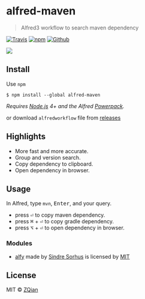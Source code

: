 # alfred-maven
> Alfred3 workflow to search maven dependency

[![Travis](https://img.shields.io/travis/zqiannnn/alfred-maven/master.svg?style=flat-square&label=build%20status)](https://travis-ci.org/zqiannnn/maven)
[![npm](https://img.shields.io/npm/dt/alfred-show-network-info.svg?style=flat-square&label=npm%20downloads)](https://www.npmjs.com/package/alfred-maven)
[![Github](https://img.shields.io/github/downloads/zqiannnn/alfred-maven/total.svg?style=flat-square&label=github%20downloads)](https://github.com/zqiannnn/alfred-maven/releases/latest)

<img src="https://raw.githubusercontent.com/zqiannnn/alfred-maven/master/example.gif">

## Install
Use `npm`

```
$ npm install --global alfred-maven
```

*Requires [Node.js](https://nodejs.org) 4+ and the Alfred [Powerpack](https://www.alfredapp.com/powerpack/).*

or download `alfredworkflow` file from [releases](https://github.com/zqiannnn/alfred-maven/releases/latest)

## Highlights

- More fast and more accurate.
- Group and version search.
- Copy dependency to clipboard.
- Open dependency in browser.

## Usage

In Alfred, type `mvn`, <kbd>Enter</kbd>, and your query.

- press <kbd>⏎</kbd> to copy maven dependency.
- press <kbd>⌘</kbd> + <kbd>⏎</kbd> to copy gradle dependency.
- press <kbd>⌥</kbd> + <kbd>⏎</kbd> to open dependency in browser.

### Modules

- [alfy](https://github.com/sindresorhus/alfy) made by [Sindre Sorhus](https://sindresorhus.com/) is licensed by [MIT](https://github.com/sindresorhus/alfy/blob/master/license)

## License

MIT © [ZQian](https://github.com/zqiannnn/alfred-maven)
